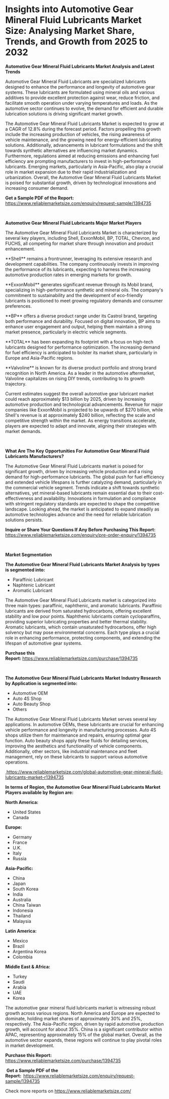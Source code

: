<p><h1>Insights into Automotive Gear Mineral Fluid Lubricants Market Size: Analysing Market Share, Trends, and Growth from 2025 to 2032</h1></p><p><strong>Automotive Gear Mineral Fluid Lubricants Market Analysis and Latest Trends</strong></p>
<p><p>Automotive Gear Mineral Fluid Lubricants are specialized lubricants designed to enhance the performance and longevity of automotive gear systems. These lubricants are formulated using mineral oils and various additives to provide excellent protection against wear, reduce friction, and facilitate smooth operation under varying temperatures and loads. As the automotive sector continues to evolve, the demand for efficient and durable lubrication solutions is driving significant market growth.</p><p>The Automotive Gear Mineral Fluid Lubricants Market is expected to grow at a CAGR of 12.8% during the forecast period. Factors propelling this growth include the increasing production of vehicles, the rising awareness of vehicle maintenance, and the growing need for energy-efficient lubricating solutions. Additionally, advancements in lubricant formulations and the shift towards synthetic alternatives are influencing market dynamics. Furthermore, regulations aimed at reducing emissions and enhancing fuel efficiency are prompting manufacturers to invest in high-performance lubricants. Emerging markets, particularly in Asia-Pacific, also play a crucial role in market expansion due to their rapid industrialization and urbanization. Overall, the Automotive Gear Mineral Fluid Lubricants Market is poised for substantial growth, driven by technological innovations and increasing consumer demand.</p></p>
<p><strong>Get a Sample PDF of the Report:&nbsp;</strong> <a href="https://www.reliablemarketsize.com/enquiry/request-sample/1394735?utm_campaign=3516&utm_medium=2&utm_source=Github&utm_content=ia&utm_term=22032025&utm_id=automotive-gear-mineral-fluid-lubricants">https://www.reliablemarketsize.com/enquiry/request-sample/1394735</a></p>
<p>&nbsp;</p>
<p><strong>Automotive Gear Mineral Fluid Lubricants Major Market Players</strong></p>
<p><p>The Automotive Gear Mineral Fluid Lubricants Market is characterized by several key players, including Shell, ExxonMobil, BP, TOTAL, Chevron, and FUCHS, all competing for market share through innovation and product enhancement. </p><p>**Shell** remains a frontrunner, leveraging its extensive research and development capabilities. The company continuously invests in improving the performance of its lubricants, expecting to harness the increasing automotive production rates in emerging markets for growth.</p><p>**ExxonMobil** generates significant revenue through its Mobil brand, specializing in high-performance synthetic and mineral oils. The company's commitment to sustainability and the development of eco-friendly lubricants is positioned to meet growing regulatory demands and consumer preferences.</p><p>**BP** offers a diverse product range under its Castrol brand, targeting both performance and durability. Focused on digital innovation, BP aims to enhance user engagement and output, helping them maintain a strong market presence, particularly in electric vehicle segments.</p><p>**TOTAL** has been expanding its footprint with a focus on high-tech lubricants designed for performance optimization. The increasing demand for fuel efficiency is anticipated to bolster its market share, particularly in Europe and Asia-Pacific regions.</p><p>**Valvoline** is known for its diverse product portfolio and strong brand recognition in North America. As a leader in the automotive aftermarket, Valvoline capitalizes on rising DIY trends, contributing to its growth trajectory.</p><p>Current estimates suggest the overall automotive gear lubricant market could reach approximately $13 billion by 2025, driven by increasing automotive production and technological advancements. Revenue for major companies like ExxonMobil is projected to be upwards of $270 billion, while Shell's revenue is at approximately $240 billion, reflecting the scale and competitive strength within the market. As energy transitions accelerate, players are expected to adapt and innovate, aligning their strategies with market demands.</p></p>
<p>&nbsp;</p>
<p><strong>What Are The Key Opportunities For Automotive Gear Mineral Fluid Lubricants Manufacturers?</strong></p>
<p><p>The Automotive Gear Mineral Fluid Lubricants market is poised for significant growth, driven by increasing vehicle production and a rising demand for high-performance lubricants. The global push for fuel efficiency and extended vehicle lifespans is further catalyzing demand, particularly in the commercial vehicle segment. Trends indicate a shift towards synthetic alternatives, yet mineral-based lubricants remain essential due to their cost-effectiveness and availability. Innovations in formulation and compliance with stringent regulatory standards are expected to shape the competitive landscape. Looking ahead, the market is anticipated to expand steadily as automotive technologies advance and the need for reliable lubrication solutions persists.</p></p>
<p><strong>Inquire or Share Your Questions If Any Before Purchasing This Report:</strong> <a href="https://www.reliablemarketsize.com/enquiry/pre-order-enquiry/1394735?utm_campaign=3516&utm_medium=2&utm_source=Github&utm_content=ia&utm_term=22032025&utm_id=automotive-gear-mineral-fluid-lubricants">https://www.reliablemarketsize.com/enquiry/pre-order-enquiry/1394735</a></p>
<p>&nbsp;</p>
<p><strong>Market Segmentation</strong></p>
<p><strong>The Automotive Gear Mineral Fluid Lubricants Market Analysis by types is segmented into:</strong></p>
<p><ul><li>Paraffinic Lubricant</li><li>Naphtenic Lubricant</li><li>Aromatic Lubricant</li></ul></p>
<p><p>The Automotive Gear Mineral Fluid Lubricants market is categorized into three main types: paraffinic, naphthenic, and aromatic lubricants. Paraffinic lubricants are derived from saturated hydrocarbons, offering excellent stability and low pour points. Naphthenic lubricants contain cycloparaffins, providing superior lubricating properties and better thermal stability. Aromatic lubricants, which contain unsaturated hydrocarbons, offer high solvency but may pose environmental concerns. Each type plays a crucial role in enhancing performance, protecting components, and extending the lifespan of automotive gear systems.</p></p>
<p><strong>Purchase this Report:&nbsp;</strong><a href="https://www.reliablemarketsize.com/purchase/1394735?utm_campaign=3516&utm_medium=2&utm_source=Github&utm_content=ia&utm_term=22032025&utm_id=automotive-gear-mineral-fluid-lubricants">https://www.reliablemarketsize.com/purchase/1394735</a></p>
<p>&nbsp;</p>
<p><strong>The Automotive Gear Mineral Fluid Lubricants Market Industry Research by Application is segmented into:</strong></p>
<p><ul><li>Automotive OEM</li><li>Auto 4S Shop</li><li>Auto Beauty Shop</li><li>Others</li></ul></p>
<p><p>The Automotive Gear Mineral Fluid Lubricants Market serves several key applications. In automotive OEMs, these lubricants are crucial for enhancing vehicle performance and longevity in manufacturing processes. Auto 4S shops utilize them for maintenance and repairs, ensuring optimal gear function. Auto beauty shops apply these fluids for detailing services, improving the aesthetics and functionality of vehicle components. Additionally, other sectors, like industrial maintenance and fleet management, rely on these lubricants to support various automotive operations.</p></p>
<p><a href="https://www.reliablemarketsize.com/global-automotive-gear-mineral-fluid-lubricants-market-r1394735?utm_campaign=3516&utm_medium=2&utm_source=Github&utm_content=ia&utm_term=22032025&utm_id=automotive-gear-mineral-fluid-lubricants">&nbsp;https://www.reliablemarketsize.com/global-automotive-gear-mineral-fluid-lubricants-market-r1394735</a></p>
<p><strong>In terms of Region, the Automotive Gear Mineral Fluid Lubricants Market Players available by Region are:</strong></p>
<p>
    <p> <strong> North America: </strong>
        <ul>
            <li>United States</li>
            <li>Canada</li>
        </ul>
        </p> 
    <p> <strong> Europe: </strong>
        <ul>
            <li>Germany</li>
            <li>France</li>
            <li>U.K.</li>
            <li>Italy</li>
            <li>Russia</li>
        </ul>
        </p> 
    <p> <strong> Asia-Pacific: </strong>
        <ul>
            <li>China</li>
            <li>Japan</li>
            <li>South Korea</li>
            <li>India</li>
            <li>Australia</li>
            <li>China Taiwan</li>
            <li>Indonesia</li>
            <li>Thailand</li>
            <li>Malaysia</li>
        </ul>
        </p> 
    <p> <strong> Latin America: </strong>
        <ul>
            <li>Mexico</li>
            <li>Brazil</li>
            <li>Argentina Korea</li>
            <li>Colombia</li>
        </ul>
        </p> 
    <p> <strong> Middle East & Africa: </strong>
        <ul>
            <li>Turkey</li>
            <li>Saudi</li>
            <li>Arabia</li>
            <li>UAE</li>
            <li>Korea</li>
        </ul>
    </p>
    </p>
<p><p>The automotive gear mineral fluid lubricants market is witnessing robust growth across various regions. North America and Europe are expected to dominate, holding market shares of approximately 30% and 25%, respectively. The Asia-Pacific region, driven by rapid automotive production growth, will account for about 35%. China is a significant contributor within APAC, representing approximately 15% of the global market. Overall, as the automotive sector expands, these regions will continue to play pivotal roles in market development.</p></p>
<p><strong>Purchase this Report: </strong><a href="https://www.reliablemarketsize.com/purchase/1394735?utm_campaign=3516&utm_medium=2&utm_source=Github&utm_content=ia&utm_term=22032025&utm_id=automotive-gear-mineral-fluid-lubricants">https://www.reliablemarketsize.com/purchase/1394735</a></p>
<p>&nbsp;<strong>Get a Sample PDF of the Report:&nbsp;&nbsp;</strong><a href="https://www.reliablemarketsize.com/enquiry/request-sample/1394735?utm_campaign=3516&utm_medium=2&utm_source=Github&utm_content=ia&utm_term=22032025&utm_id=automotive-gear-mineral-fluid-lubricants">https://www.reliablemarketsize.com/enquiry/request-sample/1394735</a></p>
<p><strong></strong></p>
<p>Check more reports on <a href="https://www.reliablemarketsize.com/?utm_campaign=3516&utm_medium=2&utm_source=Github&utm_content=ia&utm_term=22032025&utm_id=automotive-gear-mineral-fluid-lubricants">https://www.reliablemarketsize.com/</a></p>